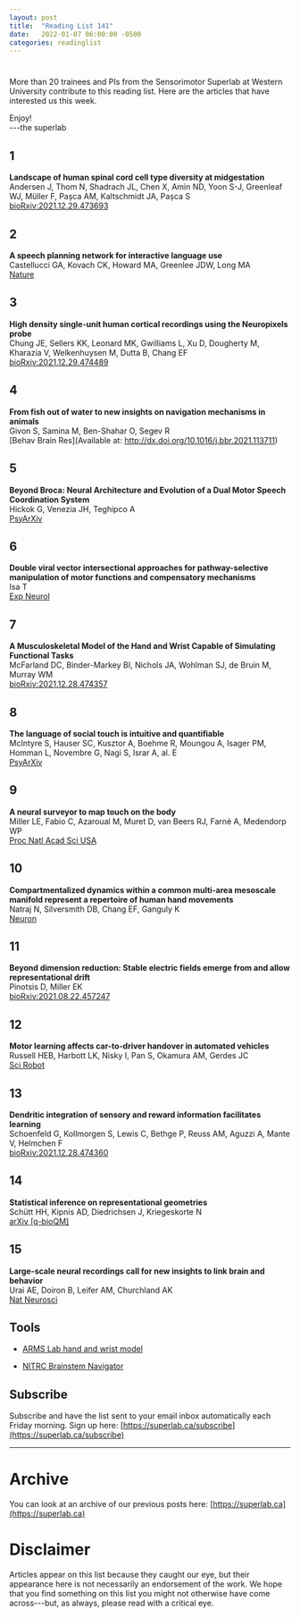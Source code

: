 ```yaml
---
layout: post
title:  "Reading List 141"
date:   2022-01-07 06:00:00 -0500
categories: readinglist
---
```


# 

More than 20 trainees and PIs from the Sensorimotor Superlab at Western University contribute to this reading list. Here are the articles that have interested us this week.

Enjoy!  
---the superlab

## 1
**Landscape of human spinal cord cell type diversity at midgestation**  
Andersen J, Thom N, Shadrach JL, Chen X, Amin ND, Yoon S-J, Greenleaf WJ, Müller F, Pașca AM, Kaltschmidt JA, Pașca S  
[bioRxiv:2021.12.29.473693](https://www.biorxiv.org/content/10.1101/2021.12.29.473693v1)

## 2
**A speech planning network for interactive language use**  
Castellucci GA, Kovach CK, Howard MA, Greenlee JDW, Long MA  
[Nature](https://www.nature.com/articles/s41586-021-04270-z)

## 3
**High density single-unit human cortical recordings using the Neuropixels probe**  
Chung JE, Sellers KK, Leonard MK, Gwilliams L, Xu D, Dougherty M, Kharazia V, Welkenhuysen M, Dutta B, Chang EF  
[bioRxiv:2021.12.29.474489](https://www.biorxiv.org/content/10.1101/2021.12.29.474489v1)

## 4
**From fish out of water to new insights on navigation mechanisms in animals**  
Givon S, Samina M, Ben-Shahar O, Segev R  
[Behav Brain Res](Available at: http://dx.doi.org/10.1016/j.bbr.2021.113711)

## 5
**Beyond Broca: Neural Architecture and Evolution of a Dual Motor Speech Coordination System**  
Hickok G, Venezia JH, Teghipco A  
[PsyArXiv](https://psyarxiv.com/tewna)

## 6
**Double viral vector intersectional approaches for pathway-selective manipulation of motor functions and compensatory mechanisms**  
Isa T  
[Exp Neurol](https://dx.doi.org/10.1016/j.expneurol.2021.113959)

## 7
**A Musculoskeletal Model of the Hand and Wrist Capable of Simulating Functional Tasks**  
McFarland DC, Binder-Markey BI, Nichols JA, Wohlman SJ, de Bruin M, Murray WM  
[bioRxiv:2021.12.28.474357](https://www.biorxiv.org/content/10.1101/2021.12.28.474357v2)

## 8
**The language of social touch is intuitive and quantifiable**  
McIntyre S, Hauser SC, Kusztor A, Boehme R, Moungou A, Isager PM, Homman L, Novembre G, Nagi S, Israr A, al. E  
[PsyArXiv](https://psyarxiv.com/smktq)

## 9
**A neural surveyor to map touch on the body**  
Miller LE, Fabio C, Azaroual M, Muret D, van Beers RJ, Farnè A, Medendorp WP  
[Proc Natl Acad Sci USA](https://dx.doi.org/10.1073/pnas.2102233118)

## 10
**Compartmentalized dynamics within a common multi-area mesoscale manifold represent a repertoire of human hand movements**  
Natraj N, Silversmith DB, Chang EF, Ganguly K  
[Neuron](https://dx.doi.org/10.1016/j.neuron.2021.10.002)

## 11
**Beyond dimension reduction: Stable electric fields emerge from and allow representational drift**  
Pinotsis D, Miller EK  
[bioRxiv:2021.08.22.457247](https://www.biorxiv.org/content/10.1101/2021.08.22.457247v2)

## 12
**Motor learning affects car-to-driver handover in automated vehicles**  
Russell HEB, Harbott LK, Nisky I, Pan S, Okamura AM, Gerdes JC  
[Sci Robot](https://dx.doi.org/10.1126/scirobotics.aah5682)

## 13
**Dendritic integration of sensory and reward information facilitates learning**  
Schoenfeld G, Kollmorgen S, Lewis C, Bethge P, Reuss AM, Aguzzi A, Mante V, Helmchen F  
[bioRxiv:2021.12.28.474360](https://www.biorxiv.org/content/10.1101/2021.12.28.474360v1)

## 14
**Statistical inference on representational geometries**  
Schütt HH, Kipnis AD, Diedrichsen J, Kriegeskorte N  
[arXiv [q-bioQM]](https://arxiv.org/abs/2112.09200)

## 15
**Large-scale neural recordings call for new insights to link brain and behavior**  
Urai AE, Doiron B, Leifer AM, Churchland AK  
[Nat Neurosci](https://dx.doi.org/10.1038/s41593-021-00980-9)


## Tools

- [ARMS Lab hand and wrist model](https://simtk.org/projects/arms_hand_model)

- [NITRC Brainstem Navigator](https://www.nitrc.org/projects/brainstemnavig/)



## Subscribe
Subscribe and have the list sent to your email inbox automatically each Friday morning. Sign up here: [https://superlab.ca/subscribe](https://superlab.ca/subscribe)


---
# Archive
You can look at an archive of our previous posts here: [https://superlab.ca](https://superlab.ca)


# Disclaimer
Articles appear on this list because they caught our eye, but their appearance here is not necessarily an endorsement of the work. We hope that you find something on this list you might not otherwise have come across---but, as always, please read with a critical eye.
